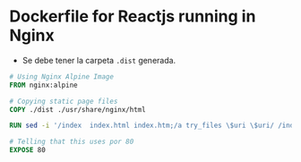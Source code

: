 # Dockerfile for Reactjs running in Nginx
- Se debe tener la carpeta ````.dist```` generada.


````dockerfile
# Using Nginx Alpine Image
FROM nginx:alpine

# Copying static page files
COPY ./dist ./usr/share/nginx/html

RUN sed -i '/index  index.html index.htm;/a try_files \$uri \$uri/ /index.html?q=\$uri&\$args;' /etc/nginx/conf.d/default.conf

# Telling that this uses por 80
EXPOSE 80
````